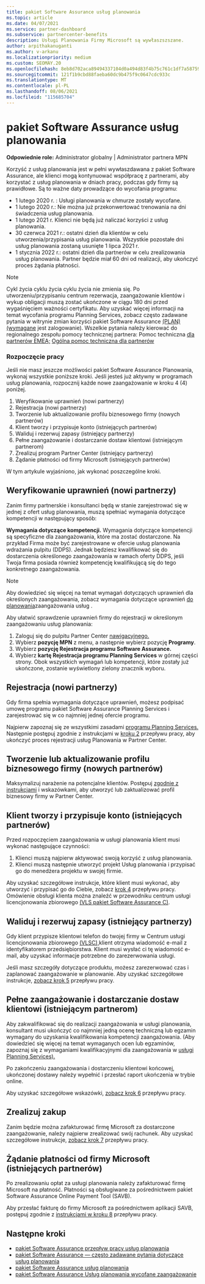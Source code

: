 ```yaml
---
title: pakiet Software Assurance usług planowania
ms.topic: article
ms.date: 04/07/2021
ms.service: partner-dashboard
ms.subservice: partnercenter-benefits
description: Usługi Planowania Firmy Microsoft są wywłaszszszane.
author: arpithakanuganti
ms.author: v-arkanu
ms.localizationpriority: medium
ms.custom: SEOMAY.20
ms.openlocfilehash: 8eb8d702aca89494337104d0a494d83f4b75c761c1df7a587593a813d61dbc9d
ms.sourcegitcommit: 121f1b9cbd88faeba60dc9b475f9c0647cdc933c
ms.translationtype: MT
ms.contentlocale: pl-PL
ms.lasthandoff: 08/06/2021
ms.locfileid: "115685704"
---
```

# <a name="software-assurance-planning-services-retirement"></a>pakiet Software Assurance usług planowania

**Odpowiednie role:** Administrator globalny | Administrator partnera MPN


Korzyść z usług planowania jest w pełni wywłaszdawana z pakiet Software Assurance, ale klienci mogą kontynuować współpracę z partnerami, aby korzystać z usług planowania w dniach pracy, podczas gdy firmy są prawidłowe. Są to ważne daty prowadzące do wycofania programu: 

- 1 lutego 2020 r. : Usługi planowania w chmurze zostały wycofane.  
- 1 lutego 2020 r.: Nie można już przekonwertować trenowania na dni świadczenia usług planowania.  
- 1 lutego 2021 r. Klienci nie będą już naliczać korzyści z usług planowania. 
- 30 czerwca 2021 r.: ostatni dzień dla klientów w celu utworzenia/przypisania usług planowania. Wszystkie pozostałe dni usług planowania zostaną usunięte 1 lipca 2021 r.
- 1 stycznia 2022 r.: ostatni dzień dla partnerów w celu zrealizowania usług planowania. Partner będzie miał 60 dni od realizacji, aby ukończyć proces żądania płatności.  

>[!NOTE]
>Cykl życia cyklu życia cyklu życia nie zmienia się. Po utworzeniu/przypisaniu centrum rezerwacja, zaangażowanie klientów i wykup obligacji muszą zostać ukończone w ciągu 180 dni przed wygaśnięciem ważności certyfikatu.  Aby uzyskać więcej informacji na temat wycofania programu Planning Services, zobacz często zadawane pytania w witrynie zmian korzyści pakiet Software Assurance [(PLAN) (wymagane](https://partner.microsoft.com/resources/collection/software-assurance-benefit-changes#/) jest zalogowanie).  Wszelkie pytania należy kierować do regionalnego zespołu pomocy technicznej partnera: Pomoc techniczna [dla partnerów EMEA;](mailto:savoucher@msdirectservices.com) [Ogólna pomoc techniczna dla partnerów](https://partner.microsoft.com/dashboard/support/servicerequests)


### <a name="get-started"></a>Rozpoczęcie pracy

Jeśli nie masz jeszcze możliwości pakiet Software Assurance Planowania, wykonaj wszystkie poniższe kroki. Jeśli jesteś już aktywny w programach usług planowania, rozpocznij każde nowe zaangażowanie w kroku 4 (4) poniżej.

1. Weryfikowanie uprawnień (nowi partnerzy)
2. Rejestracja (nowi partnerzy)
3. Tworzenie lub aktualizowanie profilu biznesowego firmy (nowych partnerów)
4. Klient tworzy i przypisuje konto (istniejących partnerów)
5. Waliduj i rezerwuj zapasy (istniejący partnerzy)
6. Pełne zaangażowanie i dostarczanie dostaw klientowi (istniejącym partnerom)
7. Zrealizuj program Partner Center (istniejący partnerzy)
8. Żądanie płatności od firmy Microsoft (istniejących partnerów)

W tym artykule wyjaśniono, jak wykonać poszczególne kroki.

## <a name="verify-eligibility-new-partners"></a>Weryfikowanie uprawnień (nowi partnerzy)

Zanim firmy partnerskie i konsultanci będą w stanie zarejestrować się w jednej z ofert usług planowania, muszą spełniać wymagania dotyczące kompetencji w następujący sposób:

**Wymagania dotyczące kompetencji.** Wymagania dotyczące kompetencji są specyficzne dla zaangażowania, które ma zostać dostarczone. Na przykład Firma może być zarejestrowane w ofercie usług planowania wdrażania pulpitu (DDPS). Jednak będziesz kwalifikować się do dostarczenia określonego zaangażowania w ramach oferty DDPS, jeśli Twoja firma posiada również kompetencję kwalifikującą się do tego konkretnego zaangażowania.

>[!NOTE]
> Aby dowiedzieć się więcej na temat wymagań dotyczących uprawnień dla określonych zaangażowania, zobacz wymagania dotyczące uprawnień [do planowania](software-assurance-dps-requirements.md)zaangażowania usług .

Aby ułatwić sprawdzenie uprawnień firmy do rejestracji w określonym zaangażowaniu usług planowania:

1. Zaloguj się do pulpitu Partner Center [nawigacyjnego.](https://partner.microsoft.com/dashboard/home)
2. Wybierz **pozycję MPN** z menu, a następnie wybierz pozycję **Programy**.
3. Wybierz **pozycję Rejestracja programu Software Assurance.**
4. Wybierz **kartę Rejestracja programu Planning Services** w górnej części strony. Obok wszystkich wymagań lub kompetencji, które zostały już ukończone, zostanie wyświetlony zielony znacznik wyboru.

## <a name="enroll-new-partners"></a>Rejestracja (nowi partnerzy)

Gdy firma spełnia wymagania dotyczące uprawnień, możesz podpisać umowę programu pakiet Software Assurance Planning Services i zarejestrować się w co najmniej jednej ofercie programu.

Najpierw zapoznaj się ze wszystkimi zasadami [programu Planning Services.](https://go.microsoft.com/fwlink/?linkid=2115984) Następnie postępuj zgodnie z instrukcjami w [kroku 2](https://go.microsoft.com/fwlink/?linkid=2115983) przepływu pracy, aby ukończyć proces rejestracji usług Planowania w Partner Center.


## <a name="create-or-update-your-companys-business-profile-new-partners"></a>Tworzenie lub aktualizowanie profilu biznesowego firmy (nowych partnerów)

Maksymalizuj narażenie na potencjalne klientów. Postępuj [zgodnie z instrukcjami](create-a-marketing-profile.md) i wskazówkami, aby utworzyć lub zaktualizować profil biznesowy firmy w Partner Center.

## <a name="customer-creates-and-assigns-voucher-existing-partners"></a>Klient tworzy i przypisuje konto (istniejących partnerów)

Przed rozpoczęciem zaangażowania w usługi planowania klient musi wykonać następujące czynności:

1. Klienci muszą najpierw aktywować swoją korzyść z usług planowania.
2. Klienci muszą następnie utworzyć projekt Usług planowania i przypisać go do menedżera projektu w swojej firmie.

Aby uzyskać szczegółowe instrukcje, które klient musi wykonać, aby utworzyć i przypisać go do Ciebie, zobacz [krok 4](https://go.microsoft.com/fwlink/?linkid=2115983) przepływu pracy. Omówienie obsługi klienta można znaleźć w przewodniku centrum usługi licencjonowania zbiorowego [(VLS pakiet Software Assurance C)](https://download.microsoft.com/download/A/7/D/A7D04694-1B1E-4B18-918F-0EDCD43BA2E5/VLSC-Software-Assurance-Guide_en-US.pdf).

## <a name="validate-and-reserve-voucher-existing-partners"></a>Waliduj i rezerwuj zapasy (istniejący partnerzy)

Gdy klient przypisze klientowi telefon do twojej firmy w Centrum usługi licencjonowania zbiorowego [(VLSC),](https://www.microsoft.com/Licensing/servicecenter/default.aspx)klient otrzyma wiadomość e-mail z identyfikatorem przedsiębiorstwa. Klient musi wysłać ci tę wiadomość e-mail, aby uzyskać informacje potrzebne do zarezerwowania usługi.

Jeśli masz szczegóły dotyczące produktu, możesz zarezerwować czas i zaplanować zaangażowanie w planowanie. Aby uzyskać szczegółowe instrukcje, [zobacz krok 5](https://go.microsoft.com/fwlink/?linkid=2115983) przepływu pracy.

## <a name="complete-engagement-and-provide-deliverables-to-your-customer-existing-partners"></a>Pełne zaangażowanie i dostarczanie dostaw klientowi (istniejącym partnerom)

Aby zakwalifikować się do realizacji zaangażowania w usługi planowania, konsultant musi ukończyć co najmniej jedną ocenę techniczną lub egzamin wymagany do uzyskania kwalifikowania kompetencji zaangażowania. (Aby dowiedzieć się więcej na temat wymaganych ocen lub egzaminów, zapoznaj się z wymaganiami kwalifikacyjnymi dla zaangażowania w [usługi Planning Services).](software-assurance-dps-requirements.md)

Po zakończeniu zaangażowania i dostarczeniu klientowi końcowej, ukończonej dostawy należy wypełnić i przesłać raport ukończenia w trybie online.

Aby uzyskać szczegółowe wskazówki, [zobacz krok 6](https://go.microsoft.com/fwlink/?linkid=2115983) przepływu pracy.

## <a name="redeem-voucher"></a>Zrealizuj zakup

Zanim będzie można zafakturować firmę Microsoft za dostarczone zaangażowanie, należy najpierw zrealizować swój rachunek. Aby uzyskać szczegółowe instrukcje, [zobacz krok 7](https://go.microsoft.com/fwlink/?linkid=2115983) przepływu pracy.

## <a name="request-payment-from-microsoft-existing-partners"></a>Żądanie płatności od firmy Microsoft (istniejących partnerów)

Po zrealizowaniu opłat za usługi planowania należy zafakturować firmę Microsoft na płatność. Płatności są obsługiwane za pośrednictwem pakiet Software Assurance Online Payment Tool (SAVB).

Aby przesłać fakturę do firmy Microsoft za pośrednictwem aplikacji SAVB, postępuj zgodnie z [instrukcjami w kroku 8](https://go.microsoft.com/fwlink/?linkid=2115983) przepływu pracy.

## <a name="next-steps"></a>Następne kroki

- [pakiet Software Assurance przepływ pracy usług planowania](https://go.microsoft.com/fwlink/?linkid=2115983)
- [pakiet Software Assurance — często zadawane pytania dotyczące usług planowania](https://go.microsoft.com/fwlink/?linkid=2116077)
- [pakiet Software Assurance usług planowania](https://go.microsoft.com/fwlink/?linkid=2115984)
- [pakiet Software Assurance Usług planowania wycofane zaangażowanie](https://query.prod.cms.rt.microsoft.com/cms/api/am/binary/RE4sln9)
